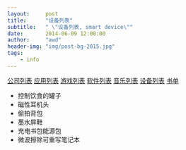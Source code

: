 ```yaml
---
layout:     post
title:      "设备列表"
subtitle:   " \"设备列表, smart device\""
date:       2014-06-09 12:00:00
author:     "awd"
header-img: "img/post-bg-2015.jpg"
tags:
    - info
---
```

[公司列表](/2014/06/09/公司列表/)
[应用列表](/2014/06/09/应用列表/)
[游戏列表](/2014/06/09/游戏列表/)
[软件列表](/2014/06/09/软件列表/)
[音乐列表](/2014/06/09/音乐列表/)
[设备列表](/2014/06/09/设备列表/)
[书单](/2014/06/09/书单/)

- 控制饮食的罐子
- 磁性耳机头
- 偷拍背包
- 墨水屏鞋
- 充电书包能源包
- 微波擦除可重写笔记本
